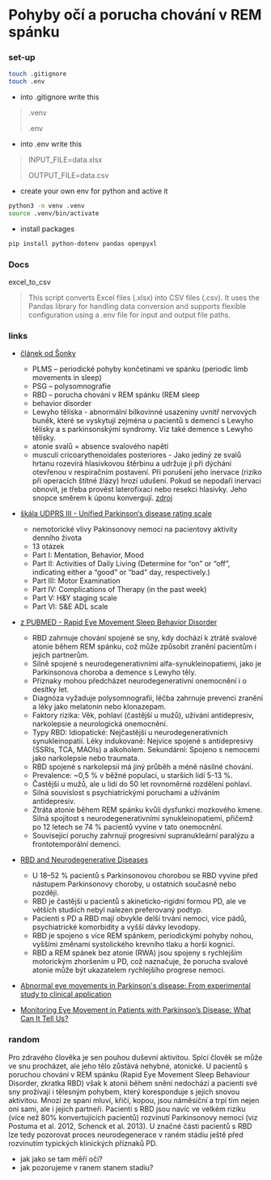 # Pohyby očí a porucha chování v REM spánku

### set-up
```bash
touch .gitignore
touch .env
```
- into .gitignore write this
>.venv
> 
> .env

- into .env write this 
> INPUT_FILE=data.xlsx
> 
> OUTPUT_FILE=data.csv

- create your own env for python and active it
```bash
python3 -m venv .venv
source .venv/bin/activate
```
- install packages
```bash
pip install python-dotenv pandas openpyxl
```

### Docs

 excel_to_csv

> This script converts Excel files (.xlsx) into CSV files (.csv). It uses the Pandas library for handling data conversion and supports flexible configuration using a .env file for input and output file paths.

### links

- [článek od Šonky](https://www.neurologiepropraxi.cz/pdfs/neu/2008/05/07.pdf)
  - PLMS – periodické pohyby končetinami ve spánku (periodic limb movements in sleep)
  - PSG – polysomnografie
  - RBD – porucha chování v REM spánku (REM sleep
  - behavior disorder
  - Lewyho tělíska - abnormální bílkovinné usazeniny uvnitř nervových buněk, které se vyskytují zejména u pacientů s demencí s Lewyho tělísky a s parkinsonskými syndromy. Viz také demence s Lewyho tělísky.
  - atonie svalů = absence svalového napětí
  - musculi cricoarythenoidales posteriores - Jako jediný ze svalů hrtanu rozevírá hlasivkovou štěrbinu a udržuje ji při dýchání otevřenou v respiračním postavení. Při porušení jeho inervace (riziko při operacích štítné žlázy) hrozí udušení. Pokud se nepodaří inervaci obnovit, je třeba provést laterofixaci nebo resekci hlasivky. Jeho snopce směrem k úponu konvergují. [zdroj](https://www.wikiskripta.eu/w/Svaly_laryngu)
 
- [škála UDPRS III -  Unified Parkinson‘s disease rating scale](https://www.neurologiepropraxi.cz/pdfs/neu/2011/92/07.pdf)
  - nemotorické vlivy Pakinsonovy nemoci na pacientovy aktivity denního života
  - 13 otázek
  -  Part I: Mentation, Behavior, Mood
  - Part II: Activities of Daily Living (Determine for “on” or “off”, indicating either a “good” or “bad” day, respectively.)
  - Part III: Motor Examination
  - Part IV: Complications of Therapy (in the past week)
  - Part V: H&Y staging scale
  - Part VI: S&E ADL scale

- [z PUBMED - Rapid Eye Movement Sleep Behavior Disorder](https://www.ncbi.nlm.nih.gov/books/NBK555928/)
   - RBD zahrnuje chování spojené se sny, kdy dochází k ztrátě svalové atonie během REM spánku, což může způsobit zranění pacientům i jejich partnerům.
   - Silně spojené s neurodegenerativními alfa-synukleinopatiemi, jako je Parkinsonova choroba a demence s Lewyho těly.
   - Příznaky mohou předcházet neurodegenerativní onemocnění i o desítky let.
   - Diagnóza vyžaduje polysomnografii, léčba zahrnuje prevenci zranění a léky jako melatonin nebo klonazepam.
   - Faktory rizika: Věk, pohlaví (častější u mužů), užívání antidepresiv, narkolepsie a neurologická onemocnění.
   - Typy RBD:
     Idiopatické: Nejčastější u neurodegenerativních synukleinopatií.
     Léky indukované: Nejvíce spojené s antidepresivy (SSRIs, TCA, MAOIs) a alkoholem.
     Sekundární: Spojeno s nemocemi jako narkolepsie nebo traumata.
   - RBD spojené s narkolepsií má jiný průběh a méně násilné chování.
   - Prevalence: ~0,5 % v běžné populaci, u starších lidí 5-13 %.
   - Častější u mužů, ale u lidí do 50 let rovnoměrné rozdělení pohlaví.
   - Silná souvislost s psychiatrickými poruchami a užíváním antidepresiv.
   - Ztráta atonie během REM spánku kvůli dysfunkci mozkového kmene.
Silná spojitost s neurodegenerativními synukleinopatiemi, přičemž po 12 letech se 74 % pacientů vyvine v tato onemocnění.
   - Související poruchy zahrnují progresivní supranukleární paralýzu a frontotemporální demenci.

  
- [RBD and Neurodegenerative Diseases](https://link.springer.com/article/10.1007/s12035-016-9831-4)
    - U 18–52 % pacientů s Parkinsonovou chorobou se RBD vyvine před nástupem Parkinsonovy choroby, u ostatních současně nebo později.
    - RBD je častější u pacientů s akineticko-rigidní formou PD, ale ve větších studiích nebyl nalezen preferovaný podtyp.
    - Pacienti s PD a RBD mají obvykle delší trvání nemoci, více pádů, psychiatrické komorbidity a vyšší dávky levodopy.
    - RBD je spojeno s více REM spánkem, periodickými pohyby nohou, vyššími změnami systolického krevního tlaku a horší kognicí.
    - RBD a REM spánek bez atonie (RWA) jsou spojeny s rychlejším motorickým zhoršením u PD, což naznačuje, že porucha svalové atonie může být ukazatelem rychlejšího progrese nemoci.

  
- [Abnormal eye movements in Parkinson's disease: From experimental study to clinical application](https://www.sciencedirect.com/science/article/pii/S1353802023008702)


- [Monitoring Eye Movement in Patients with Parkinson’s Disease: What Can It Tell Us?](https://www.dovepress.com/monitoring-eye-movement-in-patients-with-parkinsons-disease-what-can-i-peer-reviewed-fulltext-article-EB)

  


### random 

Pro zdravého člověka je sen pouhou duševní aktivitou. Spící člověk se může ve snu procházet, ale jeho tělo zůstává nehybné, atonické. U pacientů s poruchou chování v REM spánku (Rapid Eye Movement Sleep Behaviour Disorder, zkratka RBD) však k atonii během snění nedochází a pacienti své sny prožívají i tělesným pohybem, který koresponduje s jejich snovou aktivitou. Mnozí ze spaní mluví, křičí, kopou, jsou náměsíční a trpí tím nejen oni sami, ale i jejich partneři. Pacienti s RBD jsou navíc ve velkém riziku (více než 80% konvertujících pacientů) rozvinutí Parkinsonovy nemoci (viz Postuma et al. 2012, Schenck et al. 2013). U značné části pacientů s RBD lze tedy pozorovat proces neurodegenerace v raném stádiu ještě před rozvinutím typických klinických příznaků PD.

- jak jako se tam měří oči?
- jak pozorujeme v ranem stanem stadiu?
